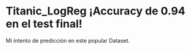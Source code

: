 # Titanic_LogReg ¡Accuracy de 0.94 en el test final!
Mi intento de predicción en este popular Dataset.
